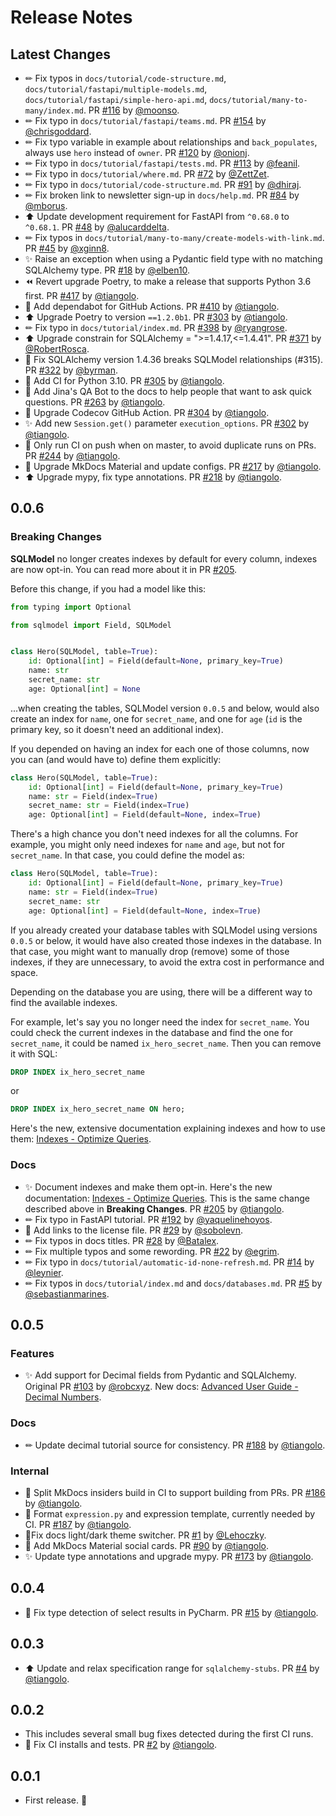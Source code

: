 # Release Notes

## Latest Changes

* ✏ Fix typos in `docs/tutorial/code-structure.md`, `docs/tutorial/fastapi/multiple-models.md`, `docs/tutorial/fastapi/simple-hero-api.md`, `docs/tutorial/many-to-many/index.md`. PR [#116](https://github.com/tiangolo/sqlmodel/pull/116) by [@moonso](https://github.com/moonso).
* ✏ Fix typo in `docs/tutorial/fastapi/teams.md`. PR [#154](https://github.com/tiangolo/sqlmodel/pull/154) by [@chrisgoddard](https://github.com/chrisgoddard).
* ✏ Fix typo variable in example about relationships and `back_populates`, always use `hero` instead of `owner`. PR [#120](https://github.com/tiangolo/sqlmodel/pull/120) by [@onionj](https://github.com/onionj).
* ✏ Fix typo in `docs/tutorial/fastapi/tests.md`. PR [#113](https://github.com/tiangolo/sqlmodel/pull/113) by [@feanil](https://github.com/feanil).
* ✏ Fix typo in `docs/tutorial/where.md`. PR [#72](https://github.com/tiangolo/sqlmodel/pull/72) by [@ZettZet](https://github.com/ZettZet).
* ✏ Fix typo in `docs/tutorial/code-structure.md`. PR [#91](https://github.com/tiangolo/sqlmodel/pull/91) by [@dhiraj](https://github.com/dhiraj).
* ✏ Fix broken link to newsletter sign-up in `docs/help.md`. PR [#84](https://github.com/tiangolo/sqlmodel/pull/84) by [@mborus](https://github.com/mborus).
* ⬆ Update development requirement for FastAPI from `^0.68.0` to `^0.68.1`. PR [#48](https://github.com/tiangolo/sqlmodel/pull/48) by [@alucarddelta](https://github.com/alucarddelta).
* ✏ Fix typos in `docs/tutorial/many-to-many/create-models-with-link.md`. PR [#45](https://github.com/tiangolo/sqlmodel/pull/45) by [@xginn8](https://github.com/xginn8).
* ✨ Raise an exception when using a Pydantic field type with no matching SQLAlchemy type. PR [#18](https://github.com/tiangolo/sqlmodel/pull/18) by [@elben10](https://github.com/elben10).
* ⏪ Revert upgrade Poetry, to make a release that supports Python 3.6 first. PR [#417](https://github.com/tiangolo/sqlmodel/pull/417) by [@tiangolo](https://github.com/tiangolo).
* 👷 Add dependabot for GitHub Actions. PR [#410](https://github.com/tiangolo/sqlmodel/pull/410) by [@tiangolo](https://github.com/tiangolo).
* ⬆️ Upgrade Poetry to version `==1.2.0b1`. PR [#303](https://github.com/tiangolo/sqlmodel/pull/303) by [@tiangolo](https://github.com/tiangolo).
* ✏ Fix typo in `docs/tutorial/index.md`. PR [#398](https://github.com/tiangolo/sqlmodel/pull/398) by [@ryangrose](https://github.com/ryangrose).
* ⬆ Upgrade constrain for SQLAlchemy = ">=1.4.17,<=1.4.41". PR [#371](https://github.com/tiangolo/sqlmodel/pull/371) by [@RobertRosca](https://github.com/RobertRosca).
* 🐛 Fix SQLAlchemy version 1.4.36 breaks SQLModel relationships (#315). PR [#322](https://github.com/tiangolo/sqlmodel/pull/322) by [@byrman](https://github.com/byrman).
* 👷 Add CI for Python 3.10. PR [#305](https://github.com/tiangolo/sqlmodel/pull/305) by [@tiangolo](https://github.com/tiangolo).
* 📝 Add Jina's QA Bot to the docs to help people that want to ask quick questions. PR [#263](https://github.com/tiangolo/sqlmodel/pull/263) by [@tiangolo](https://github.com/tiangolo).
* 👷 Upgrade Codecov GitHub Action. PR [#304](https://github.com/tiangolo/sqlmodel/pull/304) by [@tiangolo](https://github.com/tiangolo).
* ✨ Add new `Session.get()` parameter `execution_options`. PR [#302](https://github.com/tiangolo/sqlmodel/pull/302) by [@tiangolo](https://github.com/tiangolo).
* 💚 Only run CI on push when on master, to avoid duplicate runs on PRs. PR [#244](https://github.com/tiangolo/sqlmodel/pull/244) by [@tiangolo](https://github.com/tiangolo).
* 🔧 Upgrade MkDocs Material and update configs. PR [#217](https://github.com/tiangolo/sqlmodel/pull/217) by [@tiangolo](https://github.com/tiangolo).
* ⬆ Upgrade mypy, fix type annotations. PR [#218](https://github.com/tiangolo/sqlmodel/pull/218) by [@tiangolo](https://github.com/tiangolo).

## 0.0.6

### Breaking Changes

**SQLModel** no longer creates indexes by default for every column, indexes are now opt-in. You can read more about it in PR [#205](https://github.com/tiangolo/sqlmodel/pull/205).

Before this change, if you had a model like this:

```Python
from typing import Optional

from sqlmodel import Field, SQLModel


class Hero(SQLModel, table=True):
    id: Optional[int] = Field(default=None, primary_key=True)
    name: str
    secret_name: str
    age: Optional[int] = None
```

...when creating the tables, SQLModel version `0.0.5` and below, would also create an index for `name`, one for `secret_name`, and one for `age` (`id` is the primary key, so it doesn't need an additional index).

If you depended on having an index for each one of those columns, now you can (and would have to) define them explicitly:

```Python
class Hero(SQLModel, table=True):
    id: Optional[int] = Field(default=None, primary_key=True)
    name: str = Field(index=True)
    secret_name: str = Field(index=True)
    age: Optional[int] = Field(default=None, index=True)
```

There's a high chance you don't need indexes for all the columns. For example, you might only need indexes for `name` and `age`, but not for `secret_name`. In that case, you could define the model as:

```Python
class Hero(SQLModel, table=True):
    id: Optional[int] = Field(default=None, primary_key=True)
    name: str = Field(index=True)
    secret_name: str
    age: Optional[int] = Field(default=None, index=True)
```

If you already created your database tables with SQLModel using versions `0.0.5` or below, it would have also created those indexes in the database. In that case, you might want to manually drop (remove) some of those indexes, if they are unnecessary, to avoid the extra cost in performance and space.

Depending on the database you are using, there will be a different way to find the available indexes.

For example, let's say you no longer need the index for `secret_name`. You could check the current indexes in the database and find the one for `secret_name`, it could be named `ix_hero_secret_name`. Then you can remove it with SQL:

```SQL
DROP INDEX ix_hero_secret_name
```

or

```SQL
DROP INDEX ix_hero_secret_name ON hero;
```

Here's the new, extensive documentation explaining indexes and how to use them: [Indexes - Optimize Queries](https://sqlmodel.tiangolo.com/tutorial/indexes/).

### Docs

* ✨ Document indexes and make them opt-in. Here's the new documentation: [Indexes - Optimize Queries](https://sqlmodel.tiangolo.com/tutorial/indexes/). This is the same change described above in **Breaking Changes**. PR [#205](https://github.com/tiangolo/sqlmodel/pull/205) by [@tiangolo](https://github.com/tiangolo).
* ✏ Fix typo in FastAPI tutorial. PR [#192](https://github.com/tiangolo/sqlmodel/pull/192) by [@yaquelinehoyos](https://github.com/yaquelinehoyos).
* 📝 Add links to the license file. PR [#29](https://github.com/tiangolo/sqlmodel/pull/29) by [@sobolevn](https://github.com/sobolevn).
* ✏ Fix typos in docs titles. PR [#28](https://github.com/tiangolo/sqlmodel/pull/28) by [@Batalex](https://github.com/Batalex).
* ✏ Fix multiple typos and some rewording. PR [#22](https://github.com/tiangolo/sqlmodel/pull/22) by [@egrim](https://github.com/egrim).
* ✏ Fix typo in `docs/tutorial/automatic-id-none-refresh.md`. PR [#14](https://github.com/tiangolo/sqlmodel/pull/14) by [@leynier](https://github.com/leynier).
* ✏ Fix typos in `docs/tutorial/index.md` and `docs/databases.md`. PR [#5](https://github.com/tiangolo/sqlmodel/pull/5) by [@sebastianmarines](https://github.com/sebastianmarines).

## 0.0.5

### Features

* ✨ Add support for Decimal fields from Pydantic and SQLAlchemy. Original PR [#103](https://github.com/tiangolo/sqlmodel/pull/103) by [@robcxyz](https://github.com/robcxyz). New docs: [Advanced User Guide - Decimal Numbers](https://sqlmodel.tiangolo.com/advanced/decimal/).

### Docs

* ✏ Update decimal tutorial source for consistency. PR [#188](https://github.com/tiangolo/sqlmodel/pull/188) by [@tiangolo](https://github.com/tiangolo).

### Internal

* 🔧 Split MkDocs insiders build in CI to support building from PRs. PR [#186](https://github.com/tiangolo/sqlmodel/pull/186) by [@tiangolo](https://github.com/tiangolo).
* 🎨 Format `expression.py` and expression template, currently needed by CI. PR [#187](https://github.com/tiangolo/sqlmodel/pull/187) by [@tiangolo](https://github.com/tiangolo).
* 🐛Fix docs light/dark theme switcher. PR [#1](https://github.com/tiangolo/sqlmodel/pull/1) by [@Lehoczky](https://github.com/Lehoczky).
* 🔧 Add MkDocs Material social cards. PR [#90](https://github.com/tiangolo/sqlmodel/pull/90) by [@tiangolo](https://github.com/tiangolo).
* ✨ Update type annotations and upgrade mypy. PR [#173](https://github.com/tiangolo/sqlmodel/pull/173) by [@tiangolo](https://github.com/tiangolo).

## 0.0.4

* 🎨 Fix type detection of select results in PyCharm. PR [#15](https://github.com/tiangolo/sqlmodel/pull/15) by [@tiangolo](https://github.com/tiangolo).

## 0.0.3

* ⬆️ Update and relax specification range for `sqlalchemy-stubs`. PR [#4](https://github.com/tiangolo/sqlmodel/pull/4) by [@tiangolo](https://github.com/tiangolo).

## 0.0.2

* This includes several small bug fixes detected during the first CI runs.
* 💚 Fix CI installs and tests. PR [#2](https://github.com/tiangolo/sqlmodel/pull/2) by [@tiangolo](https://github.com/tiangolo).

## 0.0.1

* First release. 🎉
